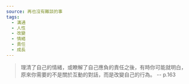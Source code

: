 ```yaml
---
source: 再也沒有難談的事
tags:
  - 溝通
  - 人性
  - 改變
  - 情緒
  - 責任
  - 成長
---
```

> 理清了自己的情緒，或瞭解了自己應負的責任之後，有時你可能就明白，
> 原來你需要的不是關於互動的對話，而是改變自己的行為。
> \-- p.163